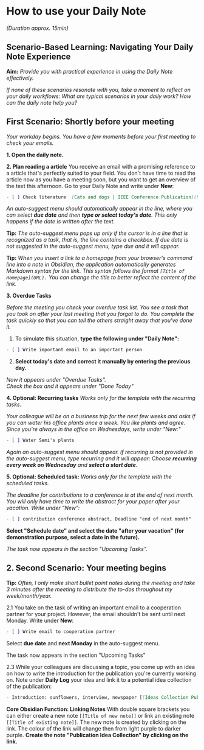 # How to use your Daily Note
*(Duration approx. 15min)*

## Scenario-Based Learning: Navigating Your Daily Note Experience

**Aim:** *Provide you with practical experience in using the Daily Note effectively.*

*If none of these scenarios resonate with you, take a moment to reflect on your daily workflows: What are typical scenarios in your daily work? How can the daily note help you?*

## First Scenario: Shortly before your meeting

*Your workday begins. You have a few moments before your first meeting to check your emails.*

**1. Open the daily note.**

**2. Plan reading a article**
You receive an email with a promising reference to a article that's perfectly suited to your field. You don't have time to read the article now as you have a meeting soon, but you want to get an overview of the text this afternoon. Go to your Daily Note and write under **New**: 

```markdown
- [ ] Check literature  [Cats and dogs | IEEE Conference Publication](https://doi.org/10.1109/CVPR.2012.6248092)
```       

*An auto-suggest menu should automatically appear in the line, where you can select **due date** and then **type or select today's date**. This only happens if the date is written after the text.*
   
**Tip:** *The auto-suggest menu pops up only if the cursor is in a line that is recognized as a task, that is, the line contains a checkbox. If due date is not suggested in the auto-suggest menu, type due and it will appear.*

**Tip:** *When you insert a link to a homepage from your browser's command line into a note in Obsidian, the application automatically generates Markdown syntax for the link. This syntax follows the format `[Title of Homepage](URL).` You can change the title to better reflect the content of the link.*

**3. Overdue Tasks**

*Before the meeting you check your overdue task list. You see a task that you took on after your last meeting that you forgot to do. You complete the task quickly so that you can tell the others straight away that you've done it.*

1. To simulate this situation, **type the following under "Daily Note":**

```markdown
- [ ] Write important email to an important person
```     

2. **Select today's date and correct it manually by entering the previous day.**

*Now it appears under "Overdue Tasks".*<br>
*Check the box and it appears under "Done Today"*

**4. Optional: Recurring tasks**
*Works only for the template with the recurring tasks.*

*Your colleague will be on a business trip for the next few weeks and asks if you can water his office plants once a week. You like plants and agree. Since you're always in the office on Wednesdays, write under "New:"* 

```markdown
- [ ] Water Semi's plants
```         

*Again an auto-suggest menu should appear. If recurring is not provided in the auto-suggest menu, type *recurring* and it will appear: Choose **recurring every week on Wednesday** and **select a start date**.*

**5. Optional: Scheduled task:**
*Works only for the template with the scheduled tasks.*

*The deadline for contributions to a conference is at the end of next month. You will only have time to write the abstract for your paper after your vacation. Write under “New”:*

```markdown
- [ ] contribution conference abstract, Deadline "end of next month" 
```   

**Select "Schedule date" and select the date "after your vacation" (for demonstration purpose, select a date in the future).**

*The task now appears in the section "Upcoming Tasks".*

## 2. Second Scenario: Your meeting begins
**Tip:** *Often, I only make short bullet point notes during the meeting and take 3 minutes after the meeting to distribute the to-dos throughout my week/month/year.*

2.1 You take on the task of writing an important email to a cooperation partner for your project. However, the email shouldn't be sent until next Monday. Write under **New**: 
```markdown
- [ ] Write email to cooperation partner
```         
Select **due date** and **next Monday** in the auto-suggest menu.

The task now appears in the section "Upcoming Tasks"

2.3 While your colleagues are discussing a topic, you come up with an idea on how to write the introduction for the publication you're currently working on. Note under **Daily Log** your idea and link it to a potential idea collection of the publication: 

```markdown
- Introduction: sunflowers, interview, newspaper [[Ideas Collection Publication]]
```         

**Core Obsidian Function: Linking Notes**
With double square brackets you can either create a new note `[[Title of new note]]`
or link an existing note `[[Title of existing note]]`.
The new note is created by clicking on the link. The colour of the link will change then from light purple to darker purple.
**Create the note "Publication Idea Collection" by clicking on the link.**



